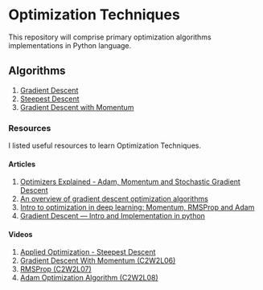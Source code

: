 # Optimization Techniques
This repository will comprise primary optimization algorithms implementations in Python language. 

## Algorithms
1. [Gradient Descent](https://github.com/fzehracetin/optimization-techniques/blob/master/GradientDescent2D.ipynb)
2. [Steepest Descent](https://github.com/fzehracetin/optimization-techniques/blob/master/SteepestDescent.ipynb)
3. [Gradient Descent with Momentum](https://github.com/fzehracetin/optimization-techniques/blob/master/GradientDescentwithMomentum.ipynb)

### Resources
I listed useful resources to learn Optimization Techniques.

#### Articles
1. [Optimizers Explained - Adam, Momentum and Stochastic Gradient Descent](https://mlfromscratch.com/optimizers-explained/#/)
2. [An overview of gradient descent optimization algorithms](https://ruder.io/optimizing-gradient-descent/)
3. [Intro to optimization in deep learning: Momentum, RMSProp and Adam](https://blog.paperspace.com/intro-to-optimization-momentum-rmsprop-adam/)
4. [Gradient Descent — Intro and Implementation in python](https://medium.com/analytics-vidhya/gradient-descent-intro-and-implementation-in-python-8b6ab0557b7c)

#### Videos
1. [Applied Optimization - Steepest Descent](https://www.youtube.com/watch?v=BBlDWNTimoA&feature=youtu.be)
2. [Gradient Descent With Momentum (C2W2L06)](https://www.youtube.com/watch?v=k8fTYJPd3_I&t=498s)
3. [RMSProp (C2W2L07)](https://www.youtube.com/watch?v=_e-LFe_igno&list=WL&index=26&t=0s)
4. [Adam Optimization Algorithm (C2W2L08)](https://www.youtube.com/watch?v=JXQT_vxqwIs)


